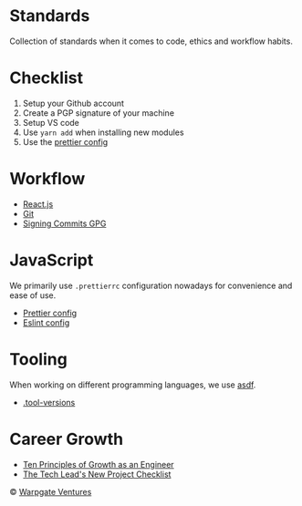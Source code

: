 # Standards <!-- omit in toc -->

Collection of standards when it comes to code, ethics and workflow
habits.

# Checklist

1. Setup your Github account
2. Create a PGP signature of your machine
3. Setup VS code
4. Use `yarn add` when installing new modules
5. Use the [prettier config](prettier.md)

# Workflow

- [React.js](reactjs.md)
- [Git](git.md)
- [Signing Commits GPG](signing-commits-gpg.md)

# JavaScript

We primarily use `.prettierrc` configuration nowadays for convenience and ease of use.

- [Prettier config](prettier.md)
- [Eslint config](eslint.md)

# Tooling

When working on different programming languages, we use [asdf](https://github.com/asdf-vm/asdf).

- [.tool-versions](tool-versions.md)

# Career Growth

- [Ten Principles of Growth as an Engineer](https://medium.com/@daniel.heller/ten-principles-for-growth-69015e08c35b)
- [The Tech Lead's New Project Checklist](https://insimpleterms.blog/the-tech-leads-new-project-checklist)

&copy; [Warpgate Ventures](http://www.warpgate.ventures)
